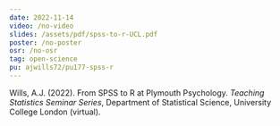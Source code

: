 ```yaml
---
date: 2022-11-14
video: /no-video
slides: /assets/pdf/spss-to-r-UCL.pdf
poster: /no-poster
osr: /no-osr
tag: open-science
pu: ajwills72/pu177-spss-r
---
```


Wills, A.J. (2022). From SPSS to R at Plymouth Psychology. 
_Teaching Statistics Seminar Series_, Department of Statistical Science, University College London (virtual).




